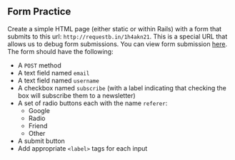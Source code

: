 ## Form Practice

Create a simple HTML page (either static or within Rails) with a form that submits to this url: ``http://requestb.in/1h4akn21``. This is a special URL that allows us to debug form submissions. You can view form submission [here](http://requestb.in/1h4akn21?inspect). The form should have the following:

- A `POST` method
- A text field named `email`
- A text field named `username`
- A checkbox named `subscribe` (with a label indicating that checking the box will subscribe them to a newsletter)
- A set of radio buttons each with the name `referer`:
  - Google
  - Radio
  - Friend
  - Other
- A submit button
- Add appropriate `<label>` tags for each input
